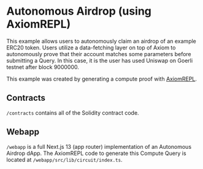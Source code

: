 # Autonomous Airdrop (using AxiomREPL)

This example allows users to autonomously claim an airdrop of an example ERC20 token. Users utilize a data-fetching layer on top of Axiom to autonomously prove that their account matches some parameters before submitting a Query. In this case, it is the user has used Uniswap on Goerli testnet after block 9000000.

This example was created by generating a compute proof with [AxiomREPL](https://repl-preview.axiom.xyz/).

## Contracts

`/contracts` contains all of the Solidity contract code.

## Webapp

`/webapp` is a full Next.js 13 (app router) implementation of an Autonomous Airdrop dApp. The AxiomREPL code to generate this Compute Query is located at `/webapp/src/lib/circuit/index.ts`.
